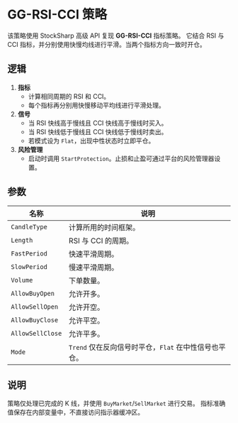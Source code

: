 # GG-RSI-CCI 策略

该策略使用 StockSharp 高级 API 复现 **GG-RSI-CCI** 指标策略。
它结合 RSI 与 CCI 指标，并分别使用快慢均线进行平滑。当两个指标方向一致时开仓。

## 逻辑

1. **指标**
   - 计算相同周期的 RSI 和 CCI。
   - 每个指标再分别用快慢移动平均线进行平滑处理。
2. **信号**
   - 当 RSI 快线高于慢线且 CCI 快线高于慢线时买入。
   - 当 RSI 快线低于慢线且 CCI 快线低于慢线时卖出。
   - 若模式设为 `Flat`，出现中性状态时立即平仓。
3. **风险管理**
   - 启动时调用 `StartProtection`。止损和止盈可通过平台的风险管理器设置。

## 参数

| 名称            | 说明                         |
|-----------------|------------------------------|
| `CandleType`    | 计算所用的时间框架。          |
| `Length`        | RSI 与 CCI 的周期。           |
| `FastPeriod`    | 快速平滑周期。                |
| `SlowPeriod`    | 慢速平滑周期。                |
| `Volume`        | 下单数量。                    |
| `AllowBuyOpen`  | 允许开多。                    |
| `AllowSellOpen` | 允许开空。                    |
| `AllowBuyClose` | 允许平空。                    |
| `AllowSellClose`| 允许平多。                    |
| `Mode`          | `Trend` 仅在反向信号时平仓，`Flat` 在中性信号也平仓。 |

## 说明

策略仅处理已完成的 K 线，并使用 `BuyMarket`/`SellMarket` 进行交易。
指标准确值保存在内部变量中，不直接访问指示器缓冲区。
